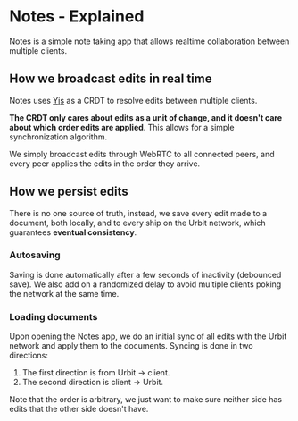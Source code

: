 # Notes - Explained

Notes is a simple note taking app that allows realtime collaboration between multiple clients.

## How we broadcast edits in real time

Notes uses [Yjs](https://github.com/yjs/yjs) as a CRDT to resolve edits between multiple clients.

**The CRDT only cares about edits as a unit of change, and it doesn't care about which order edits are applied**. This allows for a simple synchronization algorithm.

We simply broadcast edits through WebRTC to all connected peers, and every peer applies the edits in the order they arrive.

## How we persist edits

There is no one source of truth, instead, we save every edit made to a document, both locally, and to every ship on the Urbit network, which guarantees **eventual consistency**.

### Autosaving

Saving is done automatically after a few seconds of inactivity (debounced save). We also add on a randomized delay to avoid multiple clients poking the network at the same time.

### Loading documents

Upon opening the Notes app, we do an initial sync of all edits with the Urbit network and apply them to the documents. Syncing is done in two directions:

1. The first direction is from Urbit -> client.
2. The second direction is client -> Urbit.

Note that the order is arbitrary, we just want to make sure neither side has edits that the other side doesn't have.

